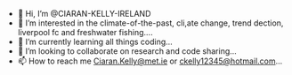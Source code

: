 - 👋 Hi, I’m @CIARAN-KELLY-IRELAND
- 👀 I’m interested in the climate-of-the-past, cli,ate change, trend dection, liverpool fc and freshwater fishing....
- 🌱 I’m currently learning all things coding...
- 💞️ I’m looking to collaborate on research and code sharing...
- 📫 How to reach me Ciaran.Kelly@met.ie or ckelly12345@hotmail.com...

<!---
CIARAN-KELLY-IRELAND/CIARAN-KELLY-IRELAND is a ✨ special ✨ repository because its `README.md` (this file) appears on your GitHub profile.
You can click the Preview link to take a look at your changes.
--->
